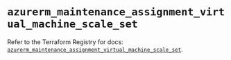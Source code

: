 # `azurerm_maintenance_assignment_virtual_machine_scale_set`

Refer to the Terraform Registry for docs: [`azurerm_maintenance_assignment_virtual_machine_scale_set`](https://registry.terraform.io/providers/hashicorp/azurerm/3.104.2/docs/resources/maintenance_assignment_virtual_machine_scale_set).
